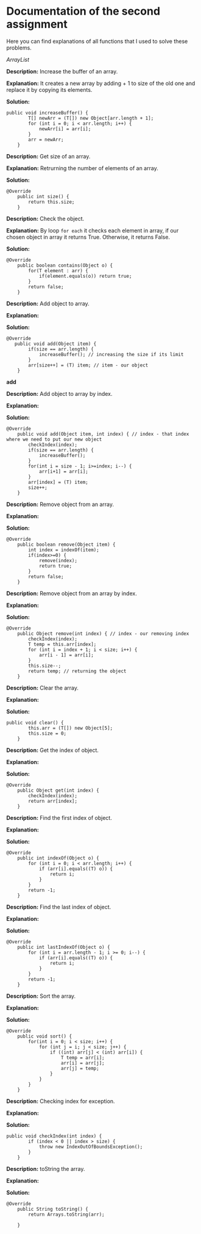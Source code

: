 # Documentation of the second assignment
Here you can find explanations of all functions that I used to solve these problems.

*ArrayList*

**Description:** Increase the buffer of an array.

**Explanation:** It creates a new array by adding + 1 to size of the old one and replace it by copying its elements.

**Solution:** 

```
public void increaseBuffer() {
        T[] newArr = (T[]) new Object[arr.length + 1];
        for (int i = 0; i < arr.length; i++) {
            newArr[i] = arr[i];
        }
        arr = newArr;
    }
```

**Description:** Get size of an array.

**Explanation:** Retrurning the number of elements of an array.

**Solution:** 

```
@Override
    public int size() {
        return this.size;
    }
```


**Description:** Check the object.

**Explanation:** By loop ``for each`` it checks each element in array, if our chosen object in array it returns True. Otherwise, it returns False.

**Solution:** 

```
@Override
    public boolean contains(Object o) {
        for(T element : arr) {
            if(element.equals(o)) return true;
        }
        return false;
    }
```

**Description:** Add object to array.

**Explanation:** 

**Solution:** 

```
@Override
   public void add(Object item) {
        if(size == arr.length) {
            increaseBuffer(); // increasing the size if its limit
        }
        arr[size++] = (T) item; // item - our object
    }
```

**add** 

**Description:** Add object to array by index.

**Explanation:** 

**Solution:** 

```
@Override
    public void add(Object item, int index) { // index - that index where we need to put our new object
        checkIndex(index);
        if(size == arr.length) {
            increaseBuffer();
        }
        for(int i = size - 1; i>=index; i--) {
            arr[i+1] = arr[i];
        }
        arr[index] = (T) item;
        size++;
    }

```


**Description:** Remove object from an array.

**Explanation:** 

**Solution:** 

```
@Override
    public boolean remove(Object item) {
        int index = indexOf(item);
        if(index>=0) {
            remove(index);
            return true;
        }
        return false;
    }
```

**Description:**  Remove object from an array by index.

**Explanation:** 

**Solution:** 

```
@Override
    public Object remove(int index) { // index - our removing index
        checkIndex(index);
        T temp = this.arr[index];
        for (int i = index + 1; i < size; i++) {
            arr[i - 1] = arr[i];
        }
        this.size--;
        return temp; // returning the object
    }
```

**Description:** Clear the array.

**Explanation:**  

**Solution:** 

```
public void clear() {
        this.arr = (T[]) new Object[5];
        this.size = 0;
    }
```

**Description:** Get the index of object.

**Explanation:** 

**Solution:** 

```
@Override
    public Object get(int index) {
        checkIndex(index);
        return arr[index];
    }
```

**Description:** Find the first index of object.

**Explanation:**  

**Solution:** 

```
@Override
    public int indexOf(Object o) {
        for (int i = 0; i < arr.length; i++) {
            if (arr[i].equals((T) o)) {
                return i;
            }
        }
        return -1;
    }
```
**Description:** Find the last index of object.

**Explanation:** 

**Solution:** 

```
@Override
    public int lastIndexOf(Object o) {
        for (int i = arr.length - 1; i >= 0; i--) {
            if (arr[i].equals((T) o)) {
                return i;
            }
        }
        return -1;
    }
```

**Description:** Sort the array.

**Explanation:** 

**Solution:** 

```
@Override
    public void sort() {
        for(int i = 0; i < size; i++) {
            for (int j = i; j < size; j++) {
                if ((int) arr[j] < (int) arr[i]) {
                    T temp = arr[i];
                    arr[i] = arr[j];
                    arr[j] = temp;
                }
            }
        }
    }
```

**Description:** Checking index for exception.

**Explanation:** 

**Solution:** 

```
public void checkIndex(int index) {
        if (index < 0 || index > size) {
            throw new IndexOutOfBoundsException();
        }
    }
```

**Description:** toString the array.

**Explanation:** 

**Solution:** 


```
@Override
    public String toString() {
        return Arrays.toString(arr);

    }
```
